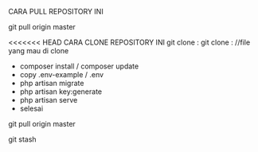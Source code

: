 CARA PULL REPOSITORY INI

git pull origin master

<<<<<<< HEAD
CARA CLONE REPOSITORY INI
git clone : git clone : //file yang mau di clone
<!-- cara clone -->
- composer install / composer update
- copy .env-example / .env
- php artisan migrate
- php artisan key:generate
- php artisan serve
- selesai

<!-- cara pull -->
git pull origin master

<!-- jika di pull tidak bisa -->
git stash
